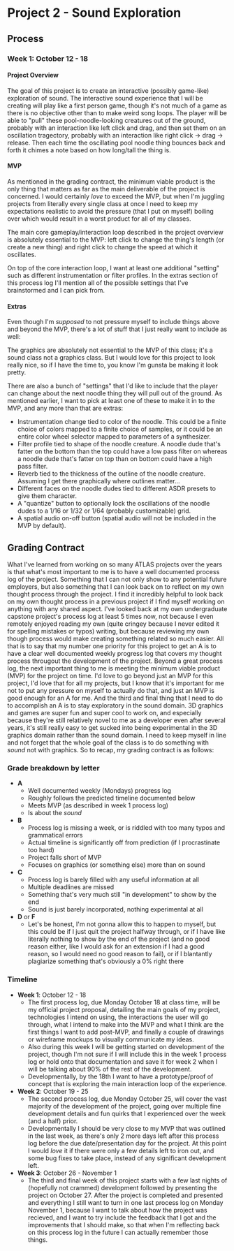 # Project 2 - Sound Exploration
## Process
### Week 1: October 12 - 18
#### Project Overview
The goal of this project is to create an interactive (possibly game-like) exploration of sound. The interactive sound experience that I will be creating will play like a first person game, though it's not much of a game as there is no objective other than to make weird song loops. The player will be able to "pull" these pool-noodle-looking creatures out of the ground, probably with an interaction like left click and drag, and then set them on an oscillation tragectory, probably with an interaction like right click -> drag -> release. Then each time the oscillating pool noodle thing bounces back and forth it chimes a note based on how long/tall the thing is.
#### MVP
As mentioned in the grading contract, the minimum viable product is the only thing that matters as far as the main deliverable of the project is concerned. I would certainly *love* to exceed the MVP, but when I'm juggling projects from literally every single class at once I need to keep my expectations realistic to avoid the pressure (that I put on myself) boiling over which would result in a worst product for all of my classes.

The main core gameplay/interaction loop described in the project overview is absolutely essential to the MVP: left click to change the thing's length (or create a new thing) and right click to change the speed at which it oscillates.

On top of the core interaction loop, I want at least one additional "setting" such as different instrumentation or filter profiles. In the extras section of this process log I'll mention all of the possible settings that I've brainstormed and I can pick from.

#### Extras
Even though I'm *supposed* to not pressure myself to include things above and beyond the MVP, there's a lot of stuff that I just really want to include as well:

The graphics are absolutely not essential to the MVP of this class; it's a sound class not a graphics class. But I would love for this project to look really nice, so if I have the time to, you know I'm gunsta be making it look pretty.

There are also a bunch of "settings" that I'd like to include that the player can change about the next noodle thing they will pull out of the ground. As mentioned earlier, I want to pick at least one of these to make it in to the MVP, and any more than that are extras:

  * Instrumentation change tied to color of the noodle. This could be a finite choice of colors mapped to a finite choice of samples, or it could be an entire color wheel selector mapped to parameters of a synthesizer.
  * Filter profile tied to shape of the noodle creature. A noodle dude that's fatter on the bottom than the top could have a low pass filter on whereas a noodle dude that's fatter on top than on bottom could have a high pass filter.
  * Reverb tied to the thickness of the outline of the noodle creature. Assuming I get there graphically where outlines matter...
  * Different faces on the noodle dudes tied to different ASDR presets to give them character.
  * A "quantize" button to optionally lock the oscillations of the noodle dudes to a 1/16 or 1/32 or 1/64 (probably customizable) grid.
  * A spatial audio on-off button (spatial audio will not be included in the MVP by default).

## Grading Contract
What I've learned from working on so many ATLAS projects over the years is that what's most important to me is to have a well documented process log of the project. Something that I can not only show to any potential future employers, but also something that I can look back on to reflect on my own thought process through the project. I find it incredibly helpful to look back on my own thought process in a previous project if I find myself working on anything with any shared aspect. I've  looked back at my own undergraduate capstone project's process log at least 5 times now, not because I even remotely enjoyed reading my own (quite cringey because I never edited it for spelling mistakes or typos) writing, but because reviewing my own though process would make creating something related so much easier. All that is to say that my number one priority for this project to get an A is to have a clear well documented weekly progress log that covers my thought process througout the development of the project. Beyond a great process log, the next important thing to me is meeting the minimum viable product (MVP) for the project on time. I'd love to go beyond just an MVP for this project, I'd love that for all my projects, but I know that it's important for me not to put any pressure on myself to actually do that, and just an MVP is good enough for an A for me. And the third and final thing that I need to do to accomplish an A is to stay exploratory in the sound domain. 3D graphics and games are super fun and super cool to work on, and especially because they're still relatively novel to me as a developer even after several years, it's still really easy to get sucked into being experimental in the 3D graphics domain rather than the sound domain. I need to keep myself in line and not forget that the whole goal of the class is to do something with *sound* not with graphics. So to recap, my grading contract is as follows:
### Grade breakdown by letter
- **A**
  - Well documented weekly (Mondays) progress log
  - Roughly follows the predicted timeline documented below
  - Meets MVP (as described in week 1 process log)
  - Is about the *sound*
- **B**
  - Process log is missing a week, or is riddled with too many typos and grammatical errors
  - Actual timeline is significantly off from prediction (if I procrastinate too hard)
  - Project falls short of MVP
  - Focuses on graphics (or something else) more than on sound
- **C**
  - Process log is barely filled with any useful information at all
  - Multiple deadlines are missed
  - Something that's very much still "in development" to show by the end
  - Sound is just barely incorporated, nothing experimental at all
- **D** or **F**
  - Let's be honest, I'm not gonna allow this to happen to myself, but this could be if I just quit the project halfway through, or if I have like literally nothing to show by the end of the project (and no good reason either, like I would ask for an extension if I had a good reason, so I would need no good reason to fail), or if I blantantly plagiarize something that's obviously a 0% right there
### Timeline
- **Week 1**: October 12 - 18
  - The first process log, due Monday October 18 at class time, will be my official project proposal, detailing the main goals of my project, technologies I intend on using, the interactions the user will go through, what I intend to make into the MVP and what I think are the first things I want to add post-MVP, and finally a couple of drawings or wireframe mockups to visually communicate my ideas.
  - Also during this week I will be getting started on development of the project, though I'm not sure if I will include this in the week 1 process log or hold onto that documentation and save it for week 2 when I will be talking about 90% of the rest of the development.
  - Developmentally, by the 18th I want to have a prototype/proof of concept that is exploring the main interaction loop of the experience.
- **Week 2**: October 19 - 25
  - The second process log, due Monday October 25, will cover the vast majority of the development of the project, going over multiple fine development details and fun quirks that I experienced over the week (and a half) prior.
  - Developmentally I should be very close to my MVP that was outlined in the last week, as there's only 2 more days left after this process log before the due date/presentation day for the project. At this point I would *love* it if there were only a few details left to iron out, and some bug fixes to take place, instead of any significant development left.
- **Week 3**: October 26 - November 1
  - The third and final week of this project starts with a few last nights of (hopefully not crammed) development followed by presenting the project on October 27. After the project is completed and presented and everything I still want to turn in one last process log on Monday November 1, because I want to talk about how the project was recieved, and I want to try include the feedback that I got and the improvements that I should make, so that when I'm reflecting back on this process log in the future I can actually remember those things.
